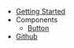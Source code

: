 * [Getting Started](install)
* Components
    - [Button](components/button)
* [Github](https://github.com/alexxnb/svelte-docs)
